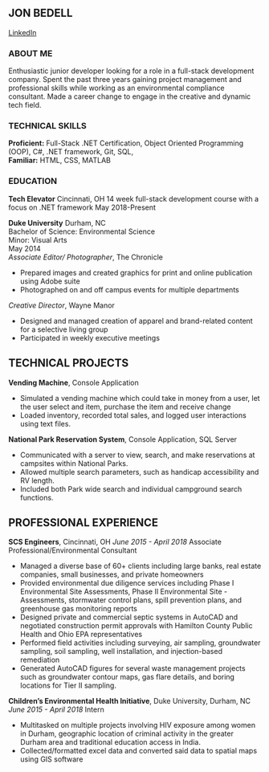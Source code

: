 ## JON BEDELL

[LinkedIn](https://www.linkedin.com/in/jon-bedell)

### ABOUT ME

Enthusiastic junior developer looking for a role in a full-stack development company.  Spent the past three years gaining project management and professional skills while working as an environmental compliance consultant.  Made a career change to engage in the creative and dynamic tech field.

### TECHNICAL SKILLS

**Proficient:**  Full-Stack .NET Certification, Object Oriented Programming (OOP), C#, .NET framework, Git, SQL,                       
**Familiar:**  HTML, CSS, MATLAB

### EDUCATION

**Tech Elevator** Cincinnati, OH
14 week full-stack development course with a focus on .NET framework
May 2018-Present


**Duke University** Durham, NC  
Bachelor of Science: Environmental Science  
Minor: Visual Arts  
May 2014  
_Associate Editor/ Photographer_, The Chronicle
- Prepared images and created graphics for print and online publication using Adobe suite	 
- Photographed on and off campus events for multiple departments  

_Creative Director_, Wayne Manor  
- Designed and managed creation of apparel and brand-related content for a selective living group  
- Participated in weekly executive meetings  


## TECHNICAL PROJECTS

**Vending Machine**, Console Application  
- Simulated a vending machine which could take in money from a user, let the user select and item, purchase the item and receive change
- Loaded inventory, recorded total sales, and logged user interactions using text files.

**National Park Reservation System**, Console Application, SQL Server  
- Communicated with a server to view, search, and make reservations at campsites within National Parks.
- Allowed multiple search parameters, such as handicap accessibility and RV length.
- Included both Park wide search and individual campground search functions. 


## PROFESSIONAL EXPERIENCE


**SCS Engineers**, Cincinnati, OH
_June 2015 - April 2018_
Associate Professional/Environmental Consultant
- Managed a diverse base of 60+ clients including large banks, real estate companies, small businesses, and private homeowners
- Provided environmental due diligence services including Phase I Environmental Site Assessments, Phase II Environmental Site - Assessments, stormwater control plans, spill prevention plans, and greenhouse gas monitoring reports
- Designed private and commercial septic systems in AutoCAD and negotiated construction permit approvals with Hamilton County Public Health and Ohio EPA representatives
- Performed field activities including surveying, air sampling, groundwater sampling, soil sampling, well installation, and injection-based remediation
- Generated AutoCAD figures for several waste management projects such as groundwater contour maps, gas flare details, and boring locations for Tier II sampling.

**Children’s Environmental Health Initiative**, Duke University, Durham, NC
_June 2015 - April 2018_
Intern
- Multitasked on multiple projects involving HIV exposure among women in Durham, geographic location of criminal activity in the greater Durham area and traditional education access in India.
- Collected/formatted excel data and converted said data to spatial maps using GIS software
